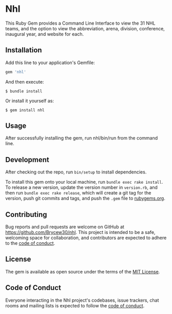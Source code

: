 # Nhl

This Ruby Gem provides a Command Line Interface to view the 31 NHL teams, and the option to view the abbreviation, arena, division, conference, inaugural year, and website for each.

## Installation

Add this line to your application's Gemfile:

```ruby
gem 'nhl'
```

And then execute:

    $ bundle install

Or install it yourself as:

    $ gem install nhl

## Usage

After successfully installing the gem, run nhl/bin/run from the command line.

## Development

After checking out the repo, run `bin/setup` to install dependencies.

To install this gem onto your local machine, run `bundle exec rake install`. To release a new version, update the version number in `version.rb`, and then run `bundle exec rake release`, which will create a git tag for the version, push git commits and tags, and push the `.gem` file to [rubygems.org](https://rubygems.org).

## Contributing

Bug reports and pull requests are welcome on GitHub at https://github.com/Brycew30/nhl. This project is intended to be a safe, welcoming space for collaboration, and contributors are expected to adhere to the [code of conduct](https://github.com/Brycew30/nhl/blob/master/CODE_OF_CONDUCT.md).


## License

The gem is available as open source under the terms of the [MIT License](https://opensource.org/licenses/MIT).

## Code of Conduct

Everyone interacting in the Nhl project's codebases, issue trackers, chat rooms and mailing lists is expected to follow the [code of conduct](https://github.com/Brycew30/nhl/blob/master/CODE_OF_CONDUCT.md).

